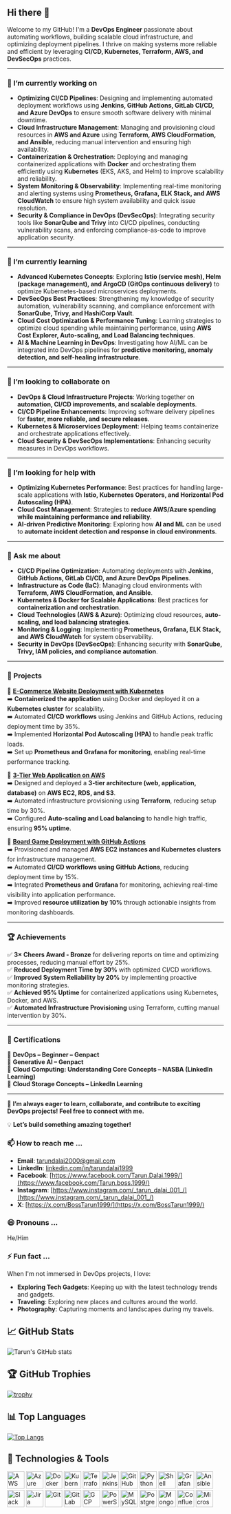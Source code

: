 ## Hi there 👋  

Welcome to my GitHub! I'm a **DevOps Engineer** passionate about automating workflows, building scalable cloud infrastructure, and optimizing deployment pipelines. I thrive on making systems more reliable and efficient by leveraging **CI/CD, Kubernetes, Terraform, AWS, and DevSecOps** practices.

---

### 🔭 I’m currently working on  
- **Optimizing CI/CD Pipelines**: Designing and implementing automated deployment workflows using **Jenkins, GitHub Actions, GitLab CI/CD, and Azure DevOps** to ensure smooth software delivery with minimal downtime.  
- **Cloud Infrastructure Management**: Managing and provisioning cloud resources in **AWS and Azure** using **Terraform, AWS CloudFormation, and Ansible**, reducing manual intervention and ensuring high availability.  
- **Containerization & Orchestration**: Deploying and managing containerized applications with **Docker** and orchestrating them efficiently using **Kubernetes** (EKS, AKS, and Helm) to improve scalability and reliability.  
- **System Monitoring & Observability**: Implementing real-time monitoring and alerting systems using **Prometheus, Grafana, ELK Stack, and AWS CloudWatch** to ensure high system availability and quick issue resolution.  
- **Security & Compliance in DevOps (DevSecOps)**: Integrating security tools like **SonarQube and Trivy** into CI/CD pipelines, conducting vulnerability scans, and enforcing compliance-as-code to improve application security.  

---

### 🌱 I’m currently learning  
- **Advanced Kubernetes Concepts**: Exploring **Istio (service mesh), Helm (package management), and ArgoCD (GitOps continuous delivery)** to optimize Kubernetes-based microservices deployments.  
- **DevSecOps Best Practices**: Strengthening my knowledge of security automation, vulnerability scanning, and compliance enforcement with **SonarQube, Trivy, and HashiCorp Vault**.  
- **Cloud Cost Optimization & Performance Tuning**: Learning strategies to optimize cloud spending while maintaining performance, using **AWS Cost Explorer, Auto-scaling, and Load Balancing techniques**.  
- **AI & Machine Learning in DevOps**: Investigating how AI/ML can be integrated into DevOps pipelines for **predictive monitoring, anomaly detection, and self-healing infrastructure**.  

---

### 👯 I’m looking to collaborate on  
- **DevOps & Cloud Infrastructure Projects**: Working together on **automation, CI/CD improvements, and scalable deployments**.  
- **CI/CD Pipeline Enhancements**: Improving software delivery pipelines for **faster, more reliable, and secure releases**.  
- **Kubernetes & Microservices Deployment**: Helping teams containerize and orchestrate applications effectively.  
- **Cloud Security & DevSecOps Implementations**: Enhancing security measures in DevOps workflows.  

---

### 🤔 I’m looking for help with  
- **Optimizing Kubernetes Performance**: Best practices for handling large-scale applications with **Istio, Kubernetes Operators, and Horizontal Pod Autoscaling (HPA)**.  
- **Cloud Cost Management**: Strategies to **reduce AWS/Azure spending while maintaining performance and reliability**.  
- **AI-driven Predictive Monitoring**: Exploring how **AI and ML** can be used to **automate incident detection and response in cloud environments**.  

---

### 💬 Ask me about  
- **CI/CD Pipeline Optimization**: Automating deployments with **Jenkins, GitHub Actions, GitLab CI/CD, and Azure DevOps Pipelines**.  
- **Infrastructure as Code (IaC)**: Managing cloud environments with **Terraform, AWS CloudFormation, and Ansible**.  
- **Kubernetes & Docker for Scalable Applications**: Best practices for **containerization and orchestration**.  
- **Cloud Technologies (AWS & Azure)**: Optimizing cloud resources, **auto-scaling, and load balancing strategies**.  
- **Monitoring & Logging**: Implementing **Prometheus, Grafana, ELK Stack, and AWS CloudWatch** for system observability.  
- **Security in DevOps (DevSecOps)**: Enhancing security with **SonarQube, Trivy, IAM policies, and compliance automation**.  

---

### 📌 Projects  
🔹 **[E-Commerce Website Deployment with Kubernetes](https://github.com/tarundalai1999/Microservices)**  
➡️ **Containerized the application** using Docker and deployed it on a **Kubernetes cluster** for scalability.  
➡️ Automated **CI/CD workflows** using Jenkins and GitHub Actions, reducing deployment time by 35%.  
➡️ Implemented **Horizontal Pod Autoscaling (HPA)** to handle peak traffic loads.  
➡️ Set up **Prometheus and Grafana for monitoring**, enabling real-time performance tracking.  

🔹 **[3-Tier Web Application on AWS](https://github.com/tarundalai1999/3-Tier-Web-Application)**  
➡️ Designed and deployed a **3-tier architecture (web, application, database)** on **AWS EC2, RDS, and S3**.  
➡️ Automated infrastructure provisioning using **Terraform**, reducing setup time by 30%.  
➡️ Configured **Auto-scaling and Load balancing** to handle high traffic, ensuring **95% uptime**.  

🔹 **[Board Game Deployment with GitHub Actions](https://github.com/tarundalai1999/Boardgame)**  
➡️ Provisioned and managed **AWS EC2 instances and Kubernetes clusters** for infrastructure management.  
➡️ Automated **CI/CD workflows using GitHub Actions**, reducing deployment time by 15%.  
➡️ Integrated **Prometheus and Grafana** for monitoring, achieving real-time visibility into application performance.  
➡️ Improved **resource utilization by 10%** through actionable insights from monitoring dashboards.  

---

### 🏆 Achievements  
✅ **3× Cheers Award - Bronze** for delivering reports on time and optimizing processes, reducing manual effort by 25%.  
✅ **Reduced Deployment Time by 30%** with optimized CI/CD workflows.  
✅ **Improved System Reliability by 20%** by implementing proactive monitoring strategies.  
✅ **Achieved 95% Uptime** for containerized applications using Kubernetes, Docker, and AWS.  
✅ **Automated Infrastructure Provisioning** using Terraform, cutting manual intervention by 30%.  

---

### 📜 Certifications  
📌 **DevOps – Beginner – Genpact**  
📌 **Generative AI – Genpact**  
📌 **Cloud Computing: Understanding Core Concepts – NASBA (LinkedIn Learning)**  
📌 **Cloud Storage Concepts – LinkedIn Learning**  

---

🚀 **I’m always eager to learn, collaborate, and contribute to exciting DevOps projects! Feel free to connect with me.**  

💡 **Let’s build something amazing together!**  

### 📫 How to reach me ...
- **Email**: [tarundalai2000@gmail.com](mailto:tarundalai2000@gmail.com)
- **LinkedIn**: [linkedin.com/in/tarundalai1999](https://www.linkedin.com/in/tarundalai1999)
- **Facebook**: [https://www.facebook.com/Tarun.Dalai.1999/](https://www.facebook.com/Tarun.boss.1999/)
- **Instagram**: [https://www.instagram.com/_tarun_dalai_001_/](https://www.instagram.com/_tarun_dalai_001_/)
- **X**: [https://x.com/BossTarun1999/](https://x.com/BossTarun1999/)

### 😄 Pronouns ...
He/Him

### ⚡ Fun fact ...
When I'm not immersed in DevOps projects, I love:
- **Exploring Tech Gadgets**: Keeping up with the latest technology trends and gadgets.
- **Traveling**: Exploring new places and cultures around the world.
- **Photography**: Capturing moments and landscapes during my travels.

## 📈 GitHub Stats

![Tarun's GitHub stats](https://github-readme-stats.vercel.app/api?username=tarundalai1999&show_icons=true&theme=radical)

## 🏆 GitHub Trophies

[![trophy](https://github-profile-trophy.vercel.app/?username=tarundalai1999&theme=onedark)](https://github.com/ryo-ma/github-profile-trophy)

## 📊 Top Languages

[![Top Langs](https://github-readme-stats.vercel.app/api/top-langs/?username=tarundalai1999&layout=compact&theme=radical)](https://github.com/tarundalai1999)

## 🔧 Technologies & Tools

<p align="left">
  <img src="https://img.icons8.com/color/48/000000/amazon-web-services.png" alt="AWS" width="40" height="40"/>
  <img src="https://img.icons8.com/fluency/48/000000/azure-1.png" alt="Azure" width="40" height="40"/>
  <img src="https://img.icons8.com/color/48/000000/docker.png" alt="Docker" width="40" height="40"/>
  <img src="https://img.icons8.com/color/48/000000/kubernetes.png" alt="Kubernetes" width="40" height="40"/>
  <img src="https://img.icons8.com/color/48/000000/terraform.png" alt="Terraform" width="40" height="40"/>
  <img src="https://img.icons8.com/color/48/000000/jenkins.png" alt="Jenkins" width="40" height="40"/>
  <img src="https://img.icons8.com/ios-filled/50/000000/github.png" alt="GitHub" width="40" height="40"/>
  <img src="https://img.icons8.com/color/48/000000/python.png" alt="Python" width="40" height="40"/>
  <img src="https://img.icons8.com/plasticine/100/000000/bash.png" alt="Shell Scripting" width="40" height="40"/>
  <img src="https://img.icons8.com/color/48/000000/grafana.png" alt="Grafana" width="40" height="40"/>
  <img src="https://img.icons8.com/color/48/000000/ansible.png" alt="Ansible" width="40" height="40"/>
  <img src="https://img.icons8.com/color/48/000000/slack-new.png" alt="Slack" width="40" height="40"/>
  <img src="https://img.icons8.com/color/48/000000/jira.png" alt="Jira" width="40" height="40"/>
  <img src="https://img.icons8.com/color/48/000000/git.png" alt="Git" width="40" height="40"/>
  <img src="https://img.icons8.com/color/48/000000/gitlab.png" alt="GitLab" width="40" height="40"/>
  <img src="https://img.icons8.com/color/48/000000/google-cloud.png" alt="GCP" width="40" height="40"/>
  <img src="https://img.icons8.com/color/48/000000/powershell.png" alt="PowerShell" width="40" height="40"/>
  <img src="https://img.icons8.com/color/48/000000/mysql-logo.png" alt="MySQL" width="40" height="40"/>
  <img src="https://img.icons8.com/color/48/000000/postgreesql.png" alt="PostgreSQL" width="40" height="40"/>
  <img src="https://img.icons8.com/color/48/000000/mongodb.png" alt="MongoDB" width="40" height="40"/>
  <img src="https://img.icons8.com/color/48/000000/confluence.png" alt="Confluence" width="40" height="40"/>
  <img src="https://img.icons8.com/color/48/000000/microsoft-teams.png" alt="Microsoft Teams" width="40" height="40"/>
</p>

